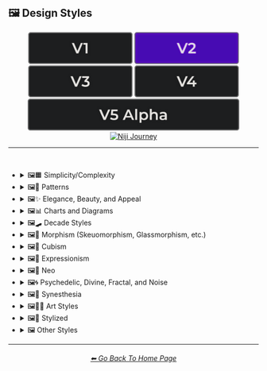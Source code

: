 <h2>🖼 Design Styles</h2>

<div align="center">

[<img src="/Images/Repo_Parts/Buttons/Version_Buttons/button_version_V1_inactive.webp?raw=true" alt="MidJourney V1" height="64" />](/Pages/MJ_V1/Style_Pages/Sphere/Design_Styles.md)
[<img src="/Images/Repo_Parts/Buttons/Version_Buttons/button_version_V2_active.webp?raw=true" alt="MidJourney V2" height="64" />](/Pages/MJ_V2/Style_Pages/Sphere/Design_Styles.md)
[<img src="/Images/Repo_Parts/Buttons/Version_Buttons/button_version_V3_inactive.webp?raw=true" alt="MidJourney V3" height="64" />](/Pages/MJ_V3/Style_Pages/Sphere/Design_Styles.md)
[<img src="/Images/Repo_Parts/Buttons/Version_Buttons/button_version_V4_inactive.webp?raw=true" alt="MidJourney V4" height="64" />](/Pages/MJ_V4/Style_Pages/Just_The_Style/Design_Styles.md)
<br>
[<img src="/Images/Repo_Parts/Buttons/Version_Buttons/button_version_V5_Alpha_inactive_half.webp?raw=true" alt="MidJourney V5" height="64" />](/Pages/MJ_V5/Style_Pages/Just_The_Style/Design_Styles.md)
[<img src="/Images/Repo_Parts/Buttons/Version_Buttons/button_version_niji_inactive_half.webp?raw=true" alt="Niji Journey" height="64" />](/Pages/Niji_Journey/Niji_V4/Style_Pages/Design_Styles.md)

</div>

<hr>
<br>


- <details><summary>🖼🟧 Simplicity/Complexity</summary><p><div align="center">

	| Simple | Simplicity | Basic |
	| :-: | :-: | :-: |
	| <img src="/Images/MJ_V2/MidJourney_Styles_(sphere)/sphere_Simple.webp?raw=true" width="256" /> | <img src="/Images/MJ_V2/MidJourney_Styles_(sphere)/Wave_13/sphere_Simplicity.webp?raw=true" width="256" /> | <img src="/Images/MJ_V2/MidJourney_Styles_(sphere)/sphere_basic.webp?raw=true" width="256" /> |
	
	<br>
	
	| Details | Detailed | Hyperdetailed |
	| :-: | :-: | :-: |
	| <img src="/Images/MJ_V2/MidJourney_Styles_(sphere)/Wave_14/sphere_Details.webp?raw=true" width="256" /> | <img src="/Images/MJ_V2/MidJourney_Styles_(sphere)/sphere_detailed.webp?raw=true" width="256" /> | <img src="/Images/MJ_V2/MidJourney_Styles_(sphere)/sphere_hyperdetailed.webp?raw=true" width="256" /> |

	<br>

	| Ornate |
	| :-: |
	| <img src="/Images/MJ_V2/MidJourney_Styles_(sphere)/sphere_Ornate.webp?raw=true" width="256" /> |
	
	<br>

	| Complex | Complexity | Multiplex |
	| :-: | :-: | :-: |
	| <img src="/Images/MJ_V2/MidJourney_Styles_(sphere)/sphere_Complex.webp?raw=true" width="256" /> | <img src="/Images/MJ_V2/MidJourney_Styles_(sphere)/Wave_13/sphere_Complexity.webp?raw=true" width="256" /> | <img src="/Images/MJ_V2/MidJourney_Styles_(sphere)/sphere_Multiplex.webp?raw=true" width="256" /> |
	
	<br>

	| Kolmogorov Complexity | Cluttered | Greeble |
    | :-: | :-: | :-: |
    | <img src="/Images/MJ_V2/MidJourney_Styles_(sphere)/sphere_Kolmogorov_Complexity.webp?raw=true" width="256" /> | <img src="/Images/MJ_V2/MidJourney_Styles_(sphere)/sphere_Cluttered.webp?raw=true" width="256" /> | <img src="/Images/MJ_V2/MidJourney_Styles_(sphere)/sphere_Greeble.webp?raw=true" width="256" /> |

    <br>

	| Chaotic | Confusing | Incoherent |
	| :-: | :-: | :-: |
	| <img src="/Images/MJ_V2/MidJourney_Styles_(sphere)/sphere_Chaotic.webp?raw=true" width="256" /> | <img src="/Images/MJ_V2/MidJourney_Styles_(sphere)/sphere_Confusing.webp?raw=true" width="256" /> | <img src="/Images/MJ_V2/MidJourney_Styles_(sphere)/sphere_Incoherent.webp?raw=true" width="256" /> |
	
	<br>

	| Intricate | Surface Detail | Intricate Surface Detail |
	| :-: | :-: | :-: |
	| <img src="/Images/MJ_V2/MidJourney_Styles_(sphere)/sphere_Intricate.webp?raw=true" width="256" /> | <img src="/Images/MJ_V2/MidJourney_Styles_(sphere)/sphere_Surface_Detail.webp?raw=true" width="256" /> | <img src="/Images/MJ_V2/MidJourney_Styles_(sphere)/sphere_Intricate_Surface_Detail.webp?raw=true" width="256" /> |
	
	<br>
	
	| Minimalist | Maximalist | Intricate Maximalism |
	| :-: | :-: | :-: |
	| <img src="/Images/MJ_V2/MidJourney_Styles_(sphere)/sphere_minimalist.webp?raw=true" width="256" /> | <img src="/Images/MJ_V2/MidJourney_Styles_(sphere)/sphere_maximalist.webp?raw=true" width="256" /> | <img src="/Images/MJ_V2/MidJourney_Styles_(sphere)/sphere_Intricatemaximalism.webp?raw=true" width="256" /> |

	<br>
	
	| Flat | Flat Design | Ukiyo-e Flat Design |
	| :-: | :-: | :-: |
	| <img src="/Images/MJ_V2/MidJourney_Styles_(sphere)/sphere_flat.webp?raw=true" width="256" /> | <img src="/Images/MJ_V2/MidJourney_Styles_(sphere)/sphere_FlatDesign.webp?raw=true" width="256" /> | <img src="/Images/MJ_V2/MidJourney_Styles_(sphere)/sphere_Ukiyo-eflatdesign.webp?raw=true" width="256" /> |

	<br>
	
	| Isotype |
	| :-: |
	| <img src="/Images/MJ_V2/MidJourney_Styles_(sphere)/sphere_Isotype.webp?raw=true" width="256" /> |

	<br>
	
	| Flat Shading |
	| :-: |
	| <img src="/Images/MJ_V2/MidJourney_Styles_(sphere)/sphere_FlatShading.webp?raw=true" width="256" /> |
	
  </div></p></details>
	
	
	
- <details><summary>🖼🎨 Patterns</summary><p><div align="center">

	| Patterns | Polka Dot | Pinstripe |
	| :-: | :-: | :-: |
	| <img src="/Images/MJ_V2/MidJourney_Styles_(sphere)/sphere_patterns.webp?raw=true" width="256" /> | <img src="/Images/MJ_V2/MidJourney_Styles_(sphere)/sphere_PolkaDot.webp?raw=true" width="256" /> | <img src="/Images/MJ_V2/MidJourney_Styles_(sphere)/sphere_Pinstripe.webp?raw=true" width="256" /> |
	
	<br>
	
	| Grid | Axis Lines | Checkerboard |
	| :-: | :-: | :-: |
	| <img src="/Images/MJ_V2/MidJourney_Styles_(sphere)/sphere_Grid.webp?raw=true" width="256" /> | <img src="/Images/MJ_V2/MidJourney_Styles_(sphere)/Wave_14/sphere_Axis_Lines.webp?raw=true" width="256" /> | <img src="/Images/MJ_V2/MidJourney_Styles_(sphere)/sphere_Checkerboard.webp?raw=true" width="256" /> |

	<br>

	| Halftone |
	| :-: |
	| <img src="/Images/MJ_V2/MidJourney_Styles_(sphere)/sphere_halftone.webp?raw=true" width="256" /> |

	<br>
	
	| Camouflage | Damask Patterns | Memphis Pattern |
	| :-: | :-: | :-: |
	| <img src="/Images/MJ_V2/MidJourney_Styles_(sphere)/sphere_Camouflage.webp?raw=true" width="256" /> | <img src="/Images/MJ_V2/MidJourney_Styles_(sphere)/sphere_DamaskPatterns.webp?raw=true" width="256" /> | <img src="/Images/MJ_V2/MidJourney_Styles_(sphere)/sphere_MemphisPattern.webp?raw=true" width="256" /> |
	
	<br>
	
	| Parametric Patterns | Diffraction Patterns | Voronoi |
	| :-: | :-: | :-: |
	| <img src="/Images/MJ_V2/MidJourney_Styles_(sphere)/sphere_Parametricpatterns.webp?raw=true" width="256" /> | <img src="/Images/MJ_V2/MidJourney_Styles_(sphere)/sphere_DiffractionPatterns.webp?raw=true" width="256" /> | <img src="/Images/MJ_V2/MidJourney_Styles_(sphere)/sphere_Voronoi.webp?raw=true" width="256" /> |
	
	<br>
	
	| Zebra Pattern | Tiger Pattern | Cow Pattern |
	| :-: | :-: | :-: |
	| <img src="/Images/MJ_V2/MidJourney_Styles_(sphere)/sphere_ZebraPattern.webp?raw=true" width="256" /> | <img src="/Images/MJ_V2/MidJourney_Styles_(sphere)/sphere_TigerPattern.webp?raw=true" width="256" /> | <img src="/Images/MJ_V2/MidJourney_Styles_(sphere)/Wave_11/sphere_Cow_Pattern.webp?raw=true" width="256" /> |

	<br>

	| Rorschach |
	| :-: |
	| <img src="/Images/MJ_V2/MidJourney_Styles_(sphere)/sphere_Rorschach.webp?raw=true" width="256" /> |

  </div></p></details>



- <details><summary>🖼✨ Elegance, Beauty, and Appeal</summary><p><div align="center">

	| Elegant | Elegance |
	| :-: | :-: |
	| <img src="/Images/MJ_V2/MidJourney_Styles_(sphere)/sphere_Elegant.webp?raw=true" width="256" /> | <img src="/Images/MJ_V2/MidJourney_Styles_(sphere)/Wave_13/sphere_Elegance.webp?raw=true" width="256" /> |

	<br>

	| Beauty | Beautiful |
	| :-: | :-: |
	| <img src="/Images/MJ_V2/MidJourney_Styles_(sphere)/Wave_13/sphere_Beauty.webp?raw=true" width="256" /> | <img src="/Images/MJ_V2/MidJourney_Styles_(sphere)/sphere_Beautiful.webp?raw=true" width="256" /> |

	<br>

	| Appeal | Appealing | Marvelous |
	| :-: | :-: | :-: |
	| <img src="/Images/MJ_V2/MidJourney_Styles_(sphere)/Wave_13/sphere_Appeal.webp?raw=true" width="256" /> | <img src="/Images/MJ_V2/MidJourney_Styles_(sphere)/sphere_Appealing.webp?raw=true" width="256" /> | <img src="/Images/MJ_V2/MidJourney_Styles_(sphere)/sphere_Marvelous.webp?raw=true" width="256" /> |
	
	<br>

	| Luxury | Luxurious | Luxe |
	| :-: | :-: | :-: |
	| <img src="/Images/MJ_V2/MidJourney_Styles_(sphere)/sphere_Luxury.webp?raw=true" width="256" /> | <img src="/Images/MJ_V2/MidJourney_Styles_(sphere)/Wave_9/sphere_Luxurious.webp?raw=true" width="256" /> | <img src="/Images/MJ_V2/MidJourney_Styles_(sphere)/Wave_9/sphere_Luxe.webp?raw=true" width="256" /> |
	
	<br>
	
	| Low-Quality | Medium-Quality |
	| :-: | :-: |
	| <img src="/Images/MJ_V2/MidJourney_Styles_(sphere)/Wave_10/sphere_Low-Quality.webp?raw=true" width="256" /> | <img src="/Images/MJ_V2/MidJourney_Styles_(sphere)/Wave_10/sphere_Medium-Quality.webp?raw=true" width="256" /> |
	
	<br>
	
	| High-Quality | Ultra-Quality | Ultra Quality |
	| :-: | :-: | :-: |
	| <img src="/Images/MJ_V2/MidJourney_Styles_(sphere)/Wave_10/sphere_High-Quality.webp?raw=true" width="256" /> | <img src="/Images/MJ_V2/MidJourney_Styles_(sphere)/Wave_10/sphere_Ultra-Quality.webp?raw=true" width="256" /> | <img src="/Images/MJ_V2/MidJourney_Styles_(sphere)/Wave_10/sphere_Ultra_Quality.webp?raw=true" width="256" /> |

	<br>

	| Perfection |
	| :-: |
	| <img src="/Images/MJ_V2/MidJourney_Styles_(sphere)/sphere_Perfection.webp?raw=true" width="256" /> |

  </div></p></details>



- <details><summary>🖼📊 Charts and Diagrams</summary><p><div align="center">

	| Chart | Graph | Diagram |
	| :-: | :-: | :-: |
	| <img src="/Images/MJ_V2/MidJourney_Styles_(sphere)/sphere_Chart.webp?raw=true" width="256" /> | <img src="/Images/MJ_V2/MidJourney_Styles_(sphere)/sphere_Graph.webp?raw=true" width="256" /> | <img src="/Images/MJ_V2/MidJourney_Styles_(sphere)/sphere_Diagram.webp?raw=true" width="256" /> |
	
	<br>
	
	| Ideogram | Pictogram | Phase-Space |
	| :-: | :-: | :-: |
	| <img src="/Images/MJ_V2/MidJourney_Styles_(sphere)/sphere_Ideogram.webp?raw=true" width="256" /> | <img src="/Images/MJ_V2/MidJourney_Styles_(sphere)/sphere_Pictogram.webp?raw=true" width="256" /> | <img src="/Images/MJ_V2/MidJourney_Styles_(sphere)/sphere_Phase-Space.webp?raw=true" width="256" /> |
	
	<br>
	
	| Feynman Diagram | Map | Schematic |
	| :-: | :-: | :-: |
	| <img src="/Images/MJ_V2/MidJourney_Styles_(sphere)/sphere_FeynmanDiagram.webp?raw=true" width="256" /> | <img src="/Images/MJ_V2/MidJourney_Styles_(sphere)/sphere_Map.webp?raw=true" width="256" /> | <img src="/Images/MJ_V2/MidJourney_Styles_(sphere)/sphere_Schematic.webp?raw=true" width="256" /> |

  </div></p></details>



- <details><summary>🖼🛹 Decade Styles</summary><p><div align="center">

	| 20s | 20s Pattern | 1920s Decor |
	| :-: | :-: | :-: |
	| <img src="/Images/MJ_V2/MidJourney_Styles_(sphere)/sphere_20s.webp?raw=true" width="256" /> | <img src="/Images/MJ_V2/MidJourney_Styles_(sphere)/sphere_20sPattern.webp?raw=true" width="256" /> | <img src="/Images/MJ_V2/MidJourney_Styles_(sphere)/sphere_1920sDecor.webp?raw=true" width="256" /> |
	
	<br>
	
	| 30s | 30s Pattern | 1930s Decor |
	| :-: | :-: | :-: |
	| <img src="/Images/MJ_V2/MidJourney_Styles_(sphere)/sphere_30s.webp?raw=true" width="256" /> | <img src="/Images/MJ_V2/MidJourney_Styles_(sphere)/sphere_30sPattern.webp?raw=true" width="256" /> | <img src="/Images/MJ_V2/MidJourney_Styles_(sphere)/sphere_1930sDecor.webp?raw=true" width="256" /> |
	
	<br>
	
	| 40s | 40s Pattern | 1940s Decor |
	| :-: | :-: | :-: |
	| <img src="/Images/MJ_V2/MidJourney_Styles_(sphere)/sphere_40s.webp?raw=true" width="256" /> | <img src="/Images/MJ_V2/MidJourney_Styles_(sphere)/sphere_40sPattern.webp?raw=true" width="256" /> | <img src="/Images/MJ_V2/MidJourney_Styles_(sphere)/sphere_1940sDecor.webp?raw=true" width="256" /> |
	
	<br>

	| 50s | 50s Pattern | 1950s Decor |
	| :-: | :-: | :-: |
	| <img src="/Images/MJ_V2/MidJourney_Styles_(sphere)/sphere_50s.webp?raw=true" width="256" /> | <img src="/Images/MJ_V2/MidJourney_Styles_(sphere)/sphere_50sPattern.webp?raw=true" width="256" /> | <img src="/Images/MJ_V2/MidJourney_Styles_(sphere)/sphere_1950sDecor.webp?raw=true" width="256" /> |
	
	<br>
	
	| 60s | 60s Pattern | 1960s Decor |
	| :-: | :-: | :-: |
	| <img src="/Images/MJ_V2/MidJourney_Styles_(sphere)/sphere_60s.webp?raw=true" width="256" /> | <img src="/Images/MJ_V2/MidJourney_Styles_(sphere)/sphere_60sPattern.webp?raw=true" width="256" /> | <img src="/Images/MJ_V2/MidJourney_Styles_(sphere)/sphere_1960sDecor.webp?raw=true" width="256" /> |
	
	<br>
	
	| 70s | 70s Pattern | 1970s Decor |
	| :-: | :-: | :-: |
	| <img src="/Images/MJ_V2/MidJourney_Styles_(sphere)/sphere_70s.webp?raw=true" width="256" /> | <img src="/Images/MJ_V2/MidJourney_Styles_(sphere)/sphere_70sPattern.webp?raw=true" width="256" /> | <img src="/Images/MJ_V2/MidJourney_Styles_(sphere)/sphere_1970sDecor.webp?raw=true" width="256" /> |
	
	<br>

	| 80s | 80s Pattern | 1980s Decor |
	| :-: | :-: | :-: |
	| <img src="/Images/MJ_V2/MidJourney_Styles_(sphere)/sphere_80s.webp?raw=true" width="256" /> | <img src="/Images/MJ_V2/MidJourney_Styles_(sphere)/sphere_80sPattern.webp?raw=true" width="256" /> | <img src="/Images/MJ_V2/MidJourney_Styles_(sphere)/sphere_1980sDecor.webp?raw=true" width="256" /> |
	
	<br>
	
	| 90s | 90s Pattern | 1990s Decor |
	| :-: | :-: | :-: |
	| <img src="/Images/MJ_V2/MidJourney_Styles_(sphere)/sphere_90s.webp?raw=true" width="256" /> | <img src="/Images/MJ_V2/MidJourney_Styles_(sphere)/sphere_90sPattern.webp?raw=true" width="256" /> | <img src="/Images/MJ_V2/MidJourney_Styles_(sphere)/sphere_1990sDecor.webp?raw=true" width="256" /> |
	
	<br>
	
	| Y2K Design | Y2K Pattern |
	| :-: | :-: |
	| <img src="/Images/MJ_V2/MidJourney_Styles_(sphere)/sphere_Y2Kdesign.webp?raw=true" width="256" /> | <img src="/Images/MJ_V2/MidJourney_Styles_(sphere)/sphere_Y2KPattern.webp?raw=true" width="256" /> |
	
	<br>

	| 2000s Pattern | 2000s Decor |
	| :-: | :-: |
	| <img src="/Images/MJ_V2/MidJourney_Styles_(sphere)/sphere_2000sPattern.webp?raw=true" width="256" /> | <img src="/Images/MJ_V2/MidJourney_Styles_(sphere)/sphere_2000sDecor.webp?raw=true" width="256" /> |

	<br>

	| 2010s Decor | 2020s Decor |
	| :-: | :-: |
	| <img src="/Images/MJ_V2/MidJourney_Styles_(sphere)/sphere_2010sDecor.webp?raw=true" width="256" /> | <img src="/Images/MJ_V2/MidJourney_Styles_(sphere)/sphere_2020sDecor.webp?raw=true" width="256" /> |

	<br>

	| 1100s | 1200s | 1300s |
	| :-: | :-: | :-: |
	| <img src="/Images/MJ_V2/MidJourney_Styles_(sphere)/Wave_12/sphere_1100s.webp?raw=true" width="256" /> | <img src="/Images/MJ_V2/MidJourney_Styles_(sphere)/Wave_12/sphere_1200s.webp?raw=true" width="256" /> | <img src="/Images/MJ_V2/MidJourney_Styles_(sphere)/Wave_12/sphere_1300s.webp?raw=true" width="256" /> |
	
	<br>
	
	| 1400s | 1500s | 1600s |
	| :-: | :-: | :-: |
	| <img src="/Images/MJ_V2/MidJourney_Styles_(sphere)/Wave_12/sphere_1400s.webp?raw=true" width="256" /> | <img src="/Images/MJ_V2/MidJourney_Styles_(sphere)/Wave_12/sphere_1500s.webp?raw=true" width="256" /> | <img src="/Images/MJ_V2/MidJourney_Styles_(sphere)/Wave_12/sphere_1600s.webp?raw=true" width="256" /> |
	
	<br>
	
	| 1700s | 1800s | 1900s |
	| :-: | :-: | :-: |
	| <img src="/Images/MJ_V2/MidJourney_Styles_(sphere)/Wave_12/sphere_1700s.webp?raw=true" width="256" /> | <img src="/Images/MJ_V2/MidJourney_Styles_(sphere)/Wave_12/sphere_1800s.webp?raw=true" width="256" /> | <img src="/Images/MJ_V2/MidJourney_Styles_(sphere)/Wave_12/sphere_1900s.webp?raw=true" width="256" /> |
	
	<br>
	
	| 1950s | 1960s | 1970s |
	| :-: | :-: | :-: |
	| <img src="/Images/MJ_V2/MidJourney_Styles_(sphere)/Wave_12/sphere_1950s.webp?raw=true" width="256" /> | <img src="/Images/MJ_V2/MidJourney_Styles_(sphere)/Wave_12/sphere_1960s.webp?raw=true" width="256" /> | <img src="/Images/MJ_V2/MidJourney_Styles_(sphere)/Wave_12/sphere_1970s.webp?raw=true" width="256" /> |
	
	<br>
	
	| 1980s | 1990s | 2000s |
	| :-: | :-: | :-: |
	| <img src="/Images/MJ_V2/MidJourney_Styles_(sphere)/Wave_12/sphere_1980s.webp?raw=true" width="256" /> | <img src="/Images/MJ_V2/MidJourney_Styles_(sphere)/Wave_12/sphere_1990s.webp?raw=true" width="256" /> | <img src="/Images/MJ_V2/MidJourney_Styles_(sphere)/Wave_12/sphere_2000s.webp?raw=true" width="256" /> |
	
	<br>
	
	| 2010s | 2020s | 3000s |
	| :-: | :-: | :-: |
	| <img src="/Images/MJ_V2/MidJourney_Styles_(sphere)/Wave_12/sphere_2010s.webp?raw=true" width="256" /> | <img src="/Images/MJ_V2/MidJourney_Styles_(sphere)/Wave_12/sphere_2020s.webp?raw=true" width="256" /> | <img src="/Images/MJ_V2/MidJourney_Styles_(sphere)/Wave_12/sphere_3000s.webp?raw=true" width="256" /> |
	
	<br>
	
	| 4000s | 5000s |
	| :-: | :-: |
	| <img src="/Images/MJ_V2/MidJourney_Styles_(sphere)/Wave_12/sphere_4000s.webp?raw=true" width="256" /> | <img src="/Images/MJ_V2/MidJourney_Styles_(sphere)/Wave_12/sphere_5000s.webp?raw=true" width="256" /> |

  </div></p></details>



- <details><summary>🖼🎰 Morphism (Skeuomorphism, Glassmorphism, etc.)</summary><p><div align="center">

	| Morphism |
	| :-: |
	| <img src="/Images/MJ_V2/MidJourney_Styles_(sphere)/Wave_13/sphere_Morphism.webp?raw=true" width="256" /> |
	
	<br>

	| Skeuomorphism | Neumorphism |
	| :-: | :-: |
	| <img src="/Images/MJ_V2/MidJourney_Styles_(sphere)/sphere_skeuomorphism.webp?raw=true" width="256" /> | <img src="/Images/MJ_V2/MidJourney_Styles_(sphere)/sphere_neumorphism.webp?raw=true" width="256" /> |
	
	<br>

	| Neomorphism |
	| :-: |
	| <img src="/Images/MJ_V2/MidJourney_Styles_(sphere)/Wave_11/sphere_Neomorphism.webp?raw=true" width="256" /> |

	<br>
	
	| Glassmorphism | Claymorphism |
	| :-: | :-: |
	| <img src="/Images/MJ_V2/MidJourney_Styles_(sphere)/sphere_glassmorphism.webp?raw=true" width="256" /> | <img src="/Images/MJ_V2/MidJourney_Styles_(sphere)/sphere_claymorphism.webp?raw=true" width="256" /> |

  </div></p></details>



- <details><summary>🖼🧊 Cubism</summary><p><div align="center">

	| Cubism | Synthetic Cubism | Mechanistic Cubism |
	| :-: | :-: | :-: |
	| <img src="/Images/MJ_V2/MidJourney_Styles_(sphere)/sphere_cubism.webp?raw=true" width="256" /> | <img src="/Images/MJ_V2/MidJourney_Styles_(sphere)/sphere_syntheticcubism.webp?raw=true" width="256" /> | <img src="/Images/MJ_V2/MidJourney_Styles_(sphere)/sphere_mechanisticcubism.webp?raw=true" width="256" /> |
	
	<br>
	
	| Proto-Cubism | Cubo-Futurism |
	| :-: | :-: |
	| <img src="/Images/MJ_V2/MidJourney_Styles_(sphere)/sphere_Proto-Cubism.webp?raw=true" width="256" /> | <img src="/Images/MJ_V2/MidJourney_Styles_(sphere)/sphere_Cubo-Futurism.webp?raw=true" width="256" /> |

  </div></p></details>



- <details><summary>🖼🦋 Expressionism</summary><p><div align="center">

	| Expressionism | Cubo-Expressionism |
	| :-: | :-: |
	| <img src="/Images/MJ_V2/MidJourney_Styles_(sphere)/sphere_expressionism.webp?raw=true" width="256" /> | <img src="/Images/MJ_V2/MidJourney_Styles_(sphere)/sphere_cubo-expressionism.webp?raw=true" width="256" /> |
	
	<br>
	
	| Figurative Expressionism | Abstract Expressionism |
	| :-: | :-: |
	| <img src="/Images/MJ_V2/MidJourney_Styles_(sphere)/sphere_figurativeexpressionism.webp?raw=true" width="256" /> | <img src="/Images/MJ_V2/MidJourney_Styles_(sphere)/sphere_abstractexpressionism.webp?raw=true" width="256" /> |

  </div></p></details>



- <details><summary>🖼🔮 Neo</summary><p><div align="center">

	| Neo |
	| :-: |
	| <img src="/Images/MJ_V2/MidJourney_Styles_(sphere)/Wave_13/sphere_Neo.webp?raw=true" width="256" /> |
	
	<br>

	| Neo-Baroque | Neo-Byzantine | Neo-Rococo |
	| :-: | :-: | :-: |
	| <img src="/Images/MJ_V2/MidJourney_Styles_(sphere)/sphere_neo-baroque.webp?raw=true" width="256" /> | <img src="/Images/MJ_V2/MidJourney_Styles_(sphere)/sphere_neo-byzantine.webp?raw=true" width="256" /> | <img src="/Images/MJ_V2/MidJourney_Styles_(sphere)/sphere_neo-rococo.webp?raw=true" width="256" /> |

	<br>

	| Neoclassicism | Neoplasticism |
	| :-: | :-: |
	| <img src="/Images/MJ_V2/MidJourney_Styles_(sphere)/sphere_neoclassicism.webp?raw=true" width="256" /> | <img src="/Images/MJ_V2/MidJourney_Styles_(sphere)/sphere_neoplasticism.webp?raw=true" width="256" /> |

	<br>
	
	| Neo-Dada | Neo-Futurism | NeoSon |
	| :-: | :-: | :-: |
	| <img src="/Images/MJ_V2/MidJourney_Styles_(sphere)/sphere_Neo-Dada.webp?raw=true" width="256" /> | <img src="/Images/MJ_V2/MidJourney_Styles_(sphere)/sphere_Neo-Futurism.webp?raw=true" width="256" /> | <img src="/Images/MJ_V2/MidJourney_Styles_(sphere)/sphere_NeoSon.webp?raw=true" width="256" /> |
	
	<br>
	
	| Neo-Tokyo | Neo-Concretism | Neo-Impressionism |
	| :-: | :-: | :-: |
	| <img src="/Images/MJ_V2/MidJourney_Styles_(sphere)/sphere_Neo-Tokyo.webp?raw=true" width="256" /> | <img src="/Images/MJ_V2/MidJourney_Styles_(sphere)/sphere_neo-concretism.webp?raw=true" width="256" /> | <img src="/Images/MJ_V2/MidJourney_Styles_(sphere)/sphere_Neo-Impressionism.webp?raw=true" width="256" /> |

  </div></p></details>



- <details><summary>🖼🌀 Psychedelic, Divine, Fractal, and Noise</summary><p><div align="center">

	| Psychedelic | Psychedelia | Psychedelica |
	| :-: | :-: | :-: |
	| <img src="/Images/MJ_V2/MidJourney_Styles_(sphere)/Wave_13/sphere_Psychedelic.webp?raw=true" width="256" /> | <img src="/Images/MJ_V2/MidJourney_Styles_(sphere)/Wave_10/sphere_Psychedelia.webp?raw=true" width="256" /> | <img src="/Images/MJ_V2/MidJourney_Styles_(sphere)/sphere_Psychedelica.webp?raw=true" width="256" /> |

	<br>

	| Psychedelic Design | Trippy | Hallucination |
	| :-: | :-: | :-: |
	| <img src="/Images/MJ_V2/MidJourney_Styles_(sphere)/sphere_PsychedelicDesign.webp?raw=true" width="256" /> | <img src="/Images/MJ_V2/MidJourney_Styles_(sphere)/Wave_10/sphere_Trippy.webp?raw=true" width="256" /> | <img src="/Images/MJ_V2/MidJourney_Styles_(sphere)/sphere_Hallucination.webp?raw=true" width="256" /> |

	<br>

	| Acidwave |
	| :-: |
	| <img src="/Images/MJ_V2/MidJourney_Styles_(sphere)/sphere_Acidwave.webp?raw=true" width="256" /> |

	<br>

	| LSD | DMT |
	| :-: | :-: |
	| <img src="/Images/MJ_V2/MidJourney_Styles_(sphere)/Wave_10/sphere_LSD.webp?raw=true" width="256" /> | <img src="/Images/MJ_V2/MidJourney_Styles_(sphere)/Wave_10/sphere_DMT.webp?raw=true" width="256" /> |

	<br>
	
	| Lysergic | Tryptamine | Mescaline |
	| :-: | :-: | :-: |
	| <img src="/Images/MJ_V2/MidJourney_Styles_(sphere)/sphere_Lysergic.webp?raw=true" width="256" /> | <img src="/Images/MJ_V2/MidJourney_Styles_(sphere)/sphere_Tryptamine.webp?raw=true" width="256" /> | <img src="/Images/MJ_V2/MidJourney_Styles_(sphere)/sphere_Mescaline.webp?raw=true" width="256" /> |

	<br>
	
	| Kaleidoscope | Teleidoscope |
	| :-: | :-: |
	| <img src="/Images/MJ_V2/MidJourney_Styles_(sphere)/sphere_Kaleidoscope.webp?raw=true" width="256" /> | <img src="/Images/MJ_V2/MidJourney_Styles_(sphere)/Wave_11/sphere_Teleidoscope.webp?raw=true" width="256" /> |
	
	<br>

	| Spirograph | Mandala |
	| :-: | :-: |
	| <img src="/Images/MJ_V2/MidJourney_Styles_(sphere)/sphere_Spirograph.webp?raw=true" width="256" /> | <img src="/Images/MJ_V2/MidJourney_Styles_(sphere)/sphere_mandala.webp?raw=true" width="256" /> |

	<br>
	
	| Hippie | Hyperbolic |
	| :-: | :-: |
	| <img src="/Images/MJ_V2/MidJourney_Styles_(sphere)/sphere_Hippie.webp?raw=true" width="256" /> | <img src="/Images/MJ_V2/MidJourney_Styles_(sphere)/sphere_hyperbolic.webp?raw=true" width="256" /> |

	<br>

	| Flower of Life | Sacred Geometry |
	| :-: | :-: |
	| <img src="/Images/MJ_V2/MidJourney_Styles_(sphere)/Wave_11/sphere_Flower_of_Life.webp?raw=true" width="256" /> | <img src="/Images/MJ_V2/MidJourney_Styles_(sphere)/Wave_9/sphere_Sacred_Geometry.webp?raw=true" width="256" /> |

	<br>

	| Chakra | Aura | Quantum |
	| :-: | :-: | :-: |
	| <img src="/Images/MJ_V2/MidJourney_Styles_(sphere)/sphere_Chakra.webp?raw=true" width="256" /> | <img src="/Images/MJ_V2/MidJourney_Styles_(sphere)/sphere_Aura.webp?raw=true" width="256" /> | <img src="/Images/MJ_V2/MidJourney_Styles_(sphere)/sphere_Quantum.webp?raw=true" width="256" /> |
	
	<br>

	| Divine | Ineffable | Sacred |
	| :-: | :-: | :-: |
	| <img src="/Images/MJ_V2/MidJourney_Styles_(sphere)/sphere_Divine.webp?raw=true" width="256" /> | <img src="/Images/MJ_V2/MidJourney_Styles_(sphere)/sphere_Ineffable.webp?raw=true" width="256" /> | <img src="/Images/MJ_V2/MidJourney_Styles_(sphere)/Wave_9/sphere_Sacred.webp?raw=true" width="256" /> |
	
	<br>

	| Transcendent | Transcendental | Astral |
	| :-: | :-: | :-: |
	| <img src="/Images/MJ_V2/MidJourney_Styles_(sphere)/Wave_9/sphere_Transcendent.webp?raw=true" width="256" /> | <img src="/Images/MJ_V2/MidJourney_Styles_(sphere)/Wave_10/sphere_Transcendental.webp?raw=true" width="256" /> | <img src="/Images/MJ_V2/MidJourney_Styles_(sphere)/Wave_13/sphere_Astral.webp?raw=true" width="256" /> |

	<br>

	| Soul | Karma |
	| :-: | :-: |
	| <img src="/Images/MJ_V2/MidJourney_Styles_(sphere)/sphere_Soul.webp?raw=true" width="256" /> | <img src="/Images/MJ_V2/MidJourney_Styles_(sphere)/sphere_Karma.webp?raw=true" width="256" /> |

	<br>
	
	| Fractal | Fractal Art | Fractal Environment |
	| :-: | :-: | :-: |
	| <img src="/Images/MJ_V2/MidJourney_Styles_(sphere)/sphere_fractal.webp?raw=true" width="256" /> | <img src="/Images/MJ_V2/MidJourney_Styles_(sphere)/sphere_Fractal_Art.webp?raw=true" width="256" /> | <img src="/Images/MJ_V2/MidJourney_Styles_(sphere)/Wave_11/sphere_Fractal_Environment.webp?raw=true" width="256" /> |
	
	<br>

	| Mandelbrot | Multibrot |
	| :-: | :-: |
	| <img src="/Images/MJ_V2/MidJourney_Styles_(sphere)/sphere_Mandelbrot.webp?raw=true" width="256" /> | <img src="/Images/MJ_V2/MidJourney_Styles_(sphere)/sphere_Multibrot.webp?raw=true" width="256" /> |

	<br>
	
	| Mandelbox | Mandelbulb |
	| :-: | :-: |
	| <img src="/Images/MJ_V2/MidJourney_Styles_(sphere)/sphere_Mandelbox.webp?raw=true" width="256" /> | <img src="/Images/MJ_V2/MidJourney_Styles_(sphere)/sphere_Mandelbulb.webp?raw=true" width="256" /> |
	
	<br>
	
	| Julia-Set | Lyapunov-Fractal | Burning-Ship-Fractal |
	| :-: | :-: | :-: |
	| <img src="/Images/MJ_V2/MidJourney_Styles_(sphere)/sphere_Julia-Set.webp?raw=true" width="256" /> | <img src="/Images/MJ_V2/MidJourney_Styles_(sphere)/sphere_Lyapunov-Fractal.webp?raw=true" width="256" /> | <img src="/Images/MJ_V2/MidJourney_Styles_(sphere)/sphere_Burning-Ship-Fractal.webp?raw=true" width="256" /> |

	<br>
	
	| Newton Fractal | Newton-Fractal |
	| :-: | :-: |
	| <img src="/Images/MJ_V2/MidJourney_Styles_(sphere)/sphere_NewtonFractal.webp?raw=true" width="256" /> | <img src="/Images/MJ_V2/MidJourney_Styles_(sphere)/sphere_Newton-Fractal.webp?raw=true" width="256" /> |
	
	<br>
	
	| Noisy | Noise | White Noise |
	| :-: | :-: | :-: |
	| <img src="/Images/MJ_V2/MidJourney_Styles_(sphere)/sphere_Noisy.webp?raw=true" width="256" /> | <img src="/Images/MJ_V2/MidJourney_Styles_(sphere)/sphere_Noise.webp?raw=true" width="256" /> | <img src="/Images/MJ_V2/MidJourney_Styles_(sphere)/sphere_White_Noise.webp?raw=true" width="256" /> |
	
	<br>
	
	| Cell Noise | Perlin Noise | Simplex Noise |
	| :-: | :-: | :-: |
	| <img src="/Images/MJ_V2/MidJourney_Styles_(sphere)/sphere_CellNoise.webp?raw=true" width="256" /> | <img src="/Images/MJ_V2/MidJourney_Styles_(sphere)/sphere_PerlinNoise.webp?raw=true" width="256" /> | <img src="/Images/MJ_V2/MidJourney_Styles_(sphere)/sphere_SimplexNoise.webp?raw=true" width="256" /> |

  </div></p></details>


- <details><summary>🖼🌈 Synesthesia</summary><p><div align="center">

	| Synesthesia | Synesthetic |
	| :-: | :-: |
	| <img src="/Images/MJ_V2/MidJourney_Styles_(sphere)/sphere_Synesthesia.webp?raw=true" width="256" /> | <img src="/Images/MJ_V2/MidJourney_Styles_(sphere)/Wave_13/sphere_Synesthetic.webp?raw=true" width="256" /> |
	
	<br>
	
	| Chromesthesia | Music-Color Synesthesia | Musical-Color Synesthesia |
	| :-: | :-: | :-: |
	| <img src="/Images/MJ_V2/MidJourney_Styles_(sphere)/Wave_13/sphere_Chromesthesia.webp?raw=true" width="256" /> | <img src="/Images/MJ_V2/MidJourney_Styles_(sphere)/Wave_13/sphere_Music-Color_Synesthesia.webp?raw=true" width="256" /> | <img src="/Images/MJ_V2/MidJourney_Styles_(sphere)/Wave_13/sphere_Musical-Color_Synesthesia.webp?raw=true" width="256" /> |
	
	<br>
	
	| Music-Vision Synesthesia | Musical-Texture Synesthesia | Chords-Color Synesthesia |
	| :-: | :-: | :-: |
	| <img src="/Images/MJ_V2/MidJourney_Styles_(sphere)/Wave_13/sphere_Music-Vision_Synesthesia.webp?raw=true" width="256" /> | <img src="/Images/MJ_V2/MidJourney_Styles_(sphere)/Wave_13/sphere_Musical-Texture_Synesthesia.webp?raw=true" width="256" /> | <img src="/Images/MJ_V2/MidJourney_Styles_(sphere)/Wave_13/sphere_Chords-Color_Synesthesia.webp?raw=true" width="256" /> |
	
	<br>
	
	| Musical-Spatial Synesthesia | Music-Number Synesthesia | Music-Temperature Synesthesia |
	| :-: | :-: | :-: |
	| <img src="/Images/MJ_V2/MidJourney_Styles_(sphere)/Wave_13/sphere_Musical-Spatial_Synesthesia.webp?raw=true" width="256" /> | <img src="/Images/MJ_V2/MidJourney_Styles_(sphere)/Wave_13/sphere_Music-Number_Synesthesia.webp?raw=true" width="256" /> | <img src="/Images/MJ_V2/MidJourney_Styles_(sphere)/Wave_13/sphere_Music-Temperature_Synesthesia.webp?raw=true" width="256" /> |
	
	<br>
	
	| Music-Smell Synesthesia | Music-Taste Synesthesia |
	| :-: | :-: |
	| <img src="/Images/MJ_V2/MidJourney_Styles_(sphere)/Wave_13/sphere_Music-Smell_Synesthesia.webp?raw=true" width="256" /> | <img src="/Images/MJ_V2/MidJourney_Styles_(sphere)/Wave_13/sphere_Music-Taste_Synesthesia.webp?raw=true" width="256" /> |
	
	<br>
	
	| Auditory-Visual Synesthesia | Auditory-Tactile Synesthesia | Auditory-Gustatory Synesthesia |
	| :-: | :-: | :-: |
	| <img src="/Images/MJ_V2/MidJourney_Styles_(sphere)/Wave_13/sphere_Auditory-Visual_Synesthesia.webp?raw=true" width="256" /> | <img src="/Images/MJ_V2/MidJourney_Styles_(sphere)/Wave_13/sphere_Auditory-Tactile_Synesthesia.webp?raw=true" width="256" /> | <img src="/Images/MJ_V2/MidJourney_Styles_(sphere)/Wave_13/sphere_Auditory-Gustatory_Synesthesia.webp?raw=true" width="256" /> |
	
	<br>
	
	| Sound-Texture Synesthesia | Sound-Tactile Synesthesia | Sound-Touch Synesthesia |
	| :-: | :-: | :-: |
	| <img src="/Images/MJ_V2/MidJourney_Styles_(sphere)/Wave_13/sphere_Sound-Texture_Synesthesia.webp?raw=true" width="256" /> | <img src="/Images/MJ_V2/MidJourney_Styles_(sphere)/Wave_13/sphere_Sound-Tactile_Synesthesia.webp?raw=true" width="256" /> | <img src="/Images/MJ_V2/MidJourney_Styles_(sphere)/Wave_13/sphere_Sound-Touch_Synesthesia.webp?raw=true" width="256" /> |
	
	<br>
	
	| Sound-Shape Synesthesia | Sound-Number Synesthesia |
	| :-: | :-: |
	| <img src="/Images/MJ_V2/MidJourney_Styles_(sphere)/Wave_13/sphere_Sound-Shape_Synesthesia.webp?raw=true" width="256" /> | <img src="/Images/MJ_V2/MidJourney_Styles_(sphere)/Wave_13/sphere_Sound-Number_Synesthesia.webp?raw=true" width="256" /> |
	
	<br>
	
	| Sound-Kinetics Synesthesia | Sound-Temperature Synesthesia |
	| :-: | :-: |
	| <img src="/Images/MJ_V2/MidJourney_Styles_(sphere)/Wave_13/sphere_Sound-Kinetics_Synesthesia.webp?raw=true" width="256" /> | <img src="/Images/MJ_V2/MidJourney_Styles_(sphere)/Wave_13/sphere_Sound-Temperature_Synesthesia.webp?raw=true" width="256" /> |
	
	<br>
	
	| Sound-Smell Synesthesia | Sound-Taste Synesthesia |
	| :-: | :-: |
	| <img src="/Images/MJ_V2/MidJourney_Styles_(sphere)/Wave_13/sphere_Sound-Smell_Synesthesia.webp?raw=true" width="256" /> | <img src="/Images/MJ_V2/MidJourney_Styles_(sphere)/Wave_13/sphere_Sound-Taste_Synesthesia.webp?raw=true" width="256" /> |
	
	<br>
	
	| Aura Synesthesia | Personality-Color Synesthesia | Emotion-Color Synesthesia |
	| :-: | :-: | :-: |
	| <img src="/Images/MJ_V2/MidJourney_Styles_(sphere)/Wave_13/sphere_Aura_Synesthesia.webp?raw=true" width="256" /> | <img src="/Images/MJ_V2/MidJourney_Styles_(sphere)/Wave_13/sphere_Personality-Color_Synesthesia.webp?raw=true" width="256" /> | <img src="/Images/MJ_V2/MidJourney_Styles_(sphere)/Wave_13/sphere_Emotion-Color_Synesthesia.webp?raw=true" width="256" /> |
	
	<br>
	
	| Concepts-Color Synesthesia | Concepts-Shape Synesthesia |
	| :-: | :-: |
	| <img src="/Images/MJ_V2/MidJourney_Styles_(sphere)/Wave_13/sphere_Concepts-Color_Synesthesia.webp?raw=true" width="256" /> | <img src="/Images/MJ_V2/MidJourney_Styles_(sphere)/Wave_13/sphere_Concepts-Shape_Synesthesia.webp?raw=true" width="256" /> |
	
	<br>
	
	| Concept-Sound Synesthesia | Concept-Smell Synesthesia |
	| :-: | :-: |
	| <img src="/Images/MJ_V2/MidJourney_Styles_(sphere)/Wave_13/sphere_Concept-Sound_Synesthesia.webp?raw=true" width="256" /> | <img src="/Images/MJ_V2/MidJourney_Styles_(sphere)/Wave_13/sphere_Concept-Smell_Synesthesia.webp?raw=true" width="256" /> |
	
	<br>
	
	| Mathematical Concepts-Visual Synesthesia | Spatial-Sequence Synesthesia | Number-Form Synesthesia |
	| :-: | :-: | :-: |
	| <img src="/Images/MJ_V2/MidJourney_Styles_(sphere)/Wave_13/sphere_Mathematical_Concepts-Visual_Synesthesia.webp?raw=true" width="256" /> | <img src="/Images/MJ_V2/MidJourney_Styles_(sphere)/Wave_13/sphere_Spatial-Sequence_Synesthesia.webp?raw=true" width="256" /> | <img src="/Images/MJ_V2/MidJourney_Styles_(sphere)/Wave_13/sphere_Number-Form_Synesthesia.webp?raw=true" width="256" /> |
	
	<br>
	
	| Gustatory-Visual Synesthesia | Gustatory-Auditory Synesthesia | Gustatory-Tactile Synesthesia |
	| :-: | :-: | :-: |
	| <img src="/Images/MJ_V2/MidJourney_Styles_(sphere)/Wave_13/sphere_Gustatory-Visual_Synesthesia.webp?raw=true" width="256" /> | <img src="/Images/MJ_V2/MidJourney_Styles_(sphere)/Wave_13/sphere_Gustatory-Auditory_Synesthesia.webp?raw=true" width="256" /> | <img src="/Images/MJ_V2/MidJourney_Styles_(sphere)/Wave_13/sphere_Gustatory-Tactile_Synesthesia.webp?raw=true" width="256" /> |
	
	<br>
	
	| Olfactory-Visual Synesthesia | Kinetics-Color Synesthesia |
	| :-: | :-: |
	| <img src="/Images/MJ_V2/MidJourney_Styles_(sphere)/Wave_13/sphere_Olfactory-Visual_Synesthesia.webp?raw=true" width="256" /> | <img src="/Images/MJ_V2/MidJourney_Styles_(sphere)/Wave_13/sphere_Kinetics-Color_Synesthesia.webp?raw=true" width="256" /> |
	
	<br>
	
	| Grapheme-Shape Synesthesia | Grapheme-Texture Synesthesia | Grapheme-Image Synesthesia |
	| :-: | :-: | :-: |
	| <img src="/Images/MJ_V2/MidJourney_Styles_(sphere)/Wave_13/sphere_Grapheme-Shape_Synesthesia.webp?raw=true" width="256" /> | <img src="/Images/MJ_V2/MidJourney_Styles_(sphere)/Wave_13/sphere_Grapheme-Texture_Synesthesia.webp?raw=true" width="256" /> | <img src="/Images/MJ_V2/MidJourney_Styles_(sphere)/Wave_13/sphere_Grapheme-Image_Synesthesia.webp?raw=true" width="256" /> |
	
	<br>
	
	| Grapheme-Color Synesthesia | Grapheme-Sound Synesthesia | Grapheme-Temperature Synesthesia |
	| :-: | :-: | :-: |
	| <img src="/Images/MJ_V2/MidJourney_Styles_(sphere)/Wave_13/sphere_Grapheme-Color_Synesthesia.webp?raw=true" width="256" /> | <img src="/Images/MJ_V2/MidJourney_Styles_(sphere)/Wave_13/sphere_Grapheme-Sound_Synesthesia.webp?raw=true" width="256" /> | <img src="/Images/MJ_V2/MidJourney_Styles_(sphere)/Wave_13/sphere_Grapheme-Temperature_Synesthesia.webp?raw=true" width="256" /> |
	
	<br>
	
	| Grapheme-Smell Synesthesia | Grapheme-Taste Synesthesia |
	| :-: | :-: |
	| <img src="/Images/MJ_V2/MidJourney_Styles_(sphere)/Wave_13/sphere_Grapheme-Smell_Synesthesia.webp?raw=true" width="256" /> | <img src="/Images/MJ_V2/MidJourney_Styles_(sphere)/Wave_13/sphere_Grapheme-Taste_Synesthesia.webp?raw=true" width="256" /> |
	
	<br>
	
	| Lexeme-Olfactory Synesthesia | Lexeme-Taste Synesthesia | Lexical-Gustatory Synesthesia |
	| :-: | :-: | :-: |
	| <img src="/Images/MJ_V2/MidJourney_Styles_(sphere)/Wave_13/sphere_Lexeme-Olfactory_Synesthesia.webp?raw=true" width="256" /> | <img src="/Images/MJ_V2/MidJourney_Styles_(sphere)/Wave_13/sphere_Lexeme-Taste_Synesthesia.webp?raw=true" width="256" /> | <img src="/Images/MJ_V2/MidJourney_Styles_(sphere)/Wave_13/sphere_Lexical-Gustatory_Synesthesia.webp?raw=true" width="256" /> |
	
	<br>
	
	| Lexeme-Motor Synesthesia |
	| :-: |
	| <img src="/Images/MJ_V2/MidJourney_Styles_(sphere)/Wave_13/sphere_Lexeme-Motor_Synesthesia.webp?raw=true" width="256" /> |
	
	<br>
	
	| Lexeme-Color Synesthesia | Morpheme-Color Synesthesia | Words-Color Synesthesia |
	| :-: | :-: | :-: |
	| <img src="/Images/MJ_V2/MidJourney_Styles_(sphere)/Wave_13/sphere_Lexeme-Color_Synesthesia.webp?raw=true" width="256" /> | <img src="/Images/MJ_V2/MidJourney_Styles_(sphere)/Wave_13/sphere_Morpheme-Color_Synesthesia.webp?raw=true" width="256" /> | <img src="/Images/MJ_V2/MidJourney_Styles_(sphere)/Wave_13/sphere_Words-Color_Synesthesia.webp?raw=true" width="256" /> |
	
	<br>
	
	| Letter-Color Synesthesia | Letter-Shape Synesthesia |
	| :-: | :-: |
	| <img src="/Images/MJ_V2/MidJourney_Styles_(sphere)/Wave_13/sphere_Letter-Color_Synesthesia.webp?raw=true" width="256" /> | <img src="/Images/MJ_V2/MidJourney_Styles_(sphere)/Wave_13/sphere_Letter-Shape_Synesthesia.webp?raw=true" width="256" /> |
	
	<br>
	
	| Letter-Texture Synesthesia | Letter-Image Synesthesia | Letter-Personality Synesthesia |
	| :-: | :-: | :-: |
	| <img src="/Images/MJ_V2/MidJourney_Styles_(sphere)/Wave_13/sphere_Letter-Texture_Synesthesia.webp?raw=true" width="256" /> | <img src="/Images/MJ_V2/MidJourney_Styles_(sphere)/Wave_13/sphere_Letter-Image_Synesthesia.webp?raw=true" width="256" /> | <img src="/Images/MJ_V2/MidJourney_Styles_(sphere)/Wave_13/sphere_Letter-Personality_Synesthesia.webp?raw=true" width="256" /> |
	
	<br>
	
	| Letter-Smell Synesthesia | Letter-Taste Synesthesia |
	| :-: | :-: |
	| <img src="/Images/MJ_V2/MidJourney_Styles_(sphere)/Wave_13/sphere_Letter-Smell_Synesthesia.webp?raw=true" width="256" /> | <img src="/Images/MJ_V2/MidJourney_Styles_(sphere)/Wave_13/sphere_Letter-Taste_Synesthesia.webp?raw=true" width="256" /> |
	
	<br>
	
	| Letter-Sound Synesthesia | Letter-Spatial Location Synesthesia | Letter-Temperature Synesthesia |
	| :-: | :-: | :-: |
	| <img src="/Images/MJ_V2/MidJourney_Styles_(sphere)/Wave_13/sphere_Letter-Sound_Synesthesia.webp?raw=true" width="256" /> | <img src="/Images/MJ_V2/MidJourney_Styles_(sphere)/Wave_13/sphere_Letter-Spatial_Location_Synesthesia.webp?raw=true" width="256" /> | <img src="/Images/MJ_V2/MidJourney_Styles_(sphere)/Wave_13/sphere_Letter-Temperature_Synesthesia.webp?raw=true" width="256" /> |

  </div></p></details>


- <details><summary>🖼👩‍🎨 Art Styles</summary><p><div align="center">

	| Pop-Art | Warhol | Fauvism |
	| :-: | :-: | :-: |
	| <img src="/Images/MJ_V2/MidJourney_Styles_(sphere)/sphere_Pop-art.webp?raw=true" width="256" /> | <img src="/Images/MJ_V2/MidJourney_Styles_(sphere)/sphere_Warhol.webp?raw=true" width="256" /> | <img src="/Images/MJ_V2/MidJourney_Styles_(sphere)/sphere_fauvism.webp?raw=true" width="256" /> |

	<br>

	| Lo-fi | Hi-fi | High Fidelity |
	| :-: | :-: | :-: |
	| <img src="/Images/MJ_V2/MidJourney_Styles_(sphere)/sphere_lo-fi.webp?raw=true" width="256" /> | <img src="/Images/MJ_V2/MidJourney_Styles_(sphere)/sphere_hi-fi.webp?raw=true" width="256" /> | <img src="/Images/MJ_V2/MidJourney_Styles_(sphere)/sphere_High_Fidelity.webp?raw=true" width="256" /> |

	<br>
	
	| Biomorphic | Ornamental |
	| :-: | :-: |
	| <img src="/Images/MJ_V2/MidJourney_Styles_(sphere)/Wave_14/sphere_Biomorphic.webp?raw=true" width="256" /> | <img src="/Images/MJ_V2/MidJourney_Styles_(sphere)/Wave_14/sphere_Ornamental.webp?raw=true" width="256" /> |
	
	<br>

	| Bauhaus Style | Modernism | Composition |
	| :-: | :-: | :-: |
	| <img src="/Images/MJ_V2/MidJourney_Styles_(sphere)/sphere_Bauhausstyle.webp?raw=true" width="256" /> | <img src="/Images/MJ_V2/MidJourney_Styles_(sphere)/Wave_13/sphere_Modernism.webp?raw=true" width="256" /> | <img src="/Images/MJ_V2/MidJourney_Styles_(sphere)/Wave_14/sphere_Composition.webp?raw=true" width="256" /> |
	
	<br>

	| Transautomatism | Cloisonnism | Orphism |
	| :-: | :-: | :-: |
	| <img src="/Images/MJ_V2/MidJourney_Styles_(sphere)/sphere_transautomatism.webp?raw=true" width="256" /> | <img src="/Images/MJ_V2/MidJourney_Styles_(sphere)/sphere_cloisonnism.webp?raw=true" width="256" /> | <img src="/Images/MJ_V2/MidJourney_Styles_(sphere)/sphere_orphism.webp?raw=true" width="256" /> |
	
	<br>

	| Suprematism | Vorticism |
	| :-: | :-: |
	| <img src="/Images/MJ_V2/MidJourney_Styles_(sphere)/Wave_10/sphere_Suprematism.webp?raw=true" width="256" /> | <img src="/Images/MJ_V2/MidJourney_Styles_(sphere)/Wave_10/sphere_Vorticism.webp?raw=true" width="256" /> |

	<br>

	| Eccentrism | Ambiguous Art |
	| :-: | :-: |
	| <img src="/Images/MJ_V2/MidJourney_Styles_(sphere)/Wave_10/sphere_Eccentrism.webp?raw=true" width="256" /> | <img src="/Images/MJ_V2/MidJourney_Styles_(sphere)/sphere_Ambiguous_Art.webp?raw=true" width="256" /> |
	
	<br>
	
	| Rayonism | Spectralism | Luminism |
	| :-: | :-: | :-: |
	| <img src="/Images/MJ_V2/MidJourney_Styles_(sphere)/sphere_rayonism.webp?raw=true" width="256" /> | <img src="/Images/MJ_V2/MidJourney_Styles_(sphere)/sphere_spectralism.webp?raw=true" width="256" /> | <img src="/Images/MJ_V2/MidJourney_Styles_(sphere)/Wave_13/sphere_Luminism.webp?raw=true" width="256" /> |
	
	<br>

	| Muralism | Spatialism | Diptych |
	| :-: | :-: | :-: |
	| <img src="/Images/MJ_V2/MidJourney_Styles_(sphere)/sphere_muralism.webp?raw=true" width="256" /> | <img src="/Images/MJ_V2/MidJourney_Styles_(sphere)/sphere_spatialism.webp?raw=true" width="256" /> | <img src="/Images/MJ_V2/MidJourney_Styles_(sphere)/Wave_14/sphere_Diptych.webp?raw=true" width="256" /> |

	<br>

	| Precisionism | Regionalism |
	| :-: | :-: |
	| <img src="/Images/MJ_V2/MidJourney_Styles_(sphere)/sphere_precisionism.webp?raw=true" width="256" /> | <img src="/Images/MJ_V2/MidJourney_Styles_(sphere)/sphere_regionalism.webp?raw=true" width="256" /> |

	<br>
	
	| Classical | Classicism | Academicism |
	| :-: | :-: | :-: |
	| <img src="/Images/MJ_V2/MidJourney_Styles_(sphere)/Wave_11/sphere_Classical.webp?raw=true" width="256" /> | <img src="/Images/MJ_V2/MidJourney_Styles_(sphere)/sphere_classicism.webp?raw=true" width="256" /> | <img src="/Images/MJ_V2/MidJourney_Styles_(sphere)/sphere_academicism.webp?raw=true" width="256" /> |
	
	<br>

	| Miserablism | Synchronism | Romanticism |
	| :-: | :-: | :-: |
	| <img src="/Images/MJ_V2/MidJourney_Styles_(sphere)/sphere_miserablism.webp?raw=true" width="256" /> | <img src="/Images/MJ_V2/MidJourney_Styles_(sphere)/sphere_synchronism.webp?raw=true" width="256" /> | <img src="/Images/MJ_V2/MidJourney_Styles_(sphere)/sphere_romanticism.webp?raw=true" width="256" /> |
	
	<br>
	
	| Constructivist | Constructivism |
	| :-: | :-: |
	| <img src="/Images/MJ_V2/MidJourney_Styles_(sphere)/Wave_11/sphere_Constructivist.webp?raw=true" width="256" /> | <img src="/Images/MJ_V2/MidJourney_Styles_(sphere)/sphere_constructivism.webp?raw=true" width="256" /> |

	<br>
	
	| Baroque | Rococo | Positivism |
	| :-: | :-: | :-: |
	| <img src="/Images/MJ_V2/MidJourney_Styles_(sphere)/Wave_11/sphere_Baroque.webp?raw=true" width="256" /> | <img src="/Images/MJ_V2/MidJourney_Styles_(sphere)/Wave_11/sphere_Rococo.webp?raw=true" width="256" /> | <img src="/Images/MJ_V2/MidJourney_Styles_(sphere)/Wave_11/sphere_Positivism.webp?raw=true" width="256" /> |

	<br>

	| Pictorialism | Goth | Gothic |
	| :-: | :-: | :-: |
	| <img src="/Images/MJ_V2/MidJourney_Styles_(sphere)/sphere_pictorialism.webp?raw=true" width="256" /> | <img src="/Images/MJ_V2/MidJourney_Styles_(sphere)/sphere_Goth.webp?raw=true" width="256" /> | <img src="/Images/MJ_V2/MidJourney_Styles_(sphere)/Wave_13/sphere_Gothic.webp?raw=true" width="256" /> |

	<br>

	| Tubism | Naturalism | Idyllic |
	| :-: | :-: | :-: |
	| <img src="/Images/MJ_V2/MidJourney_Styles_(sphere)/sphere_tubism.webp?raw=true" width="256" /> | <img src="/Images/MJ_V2/MidJourney_Styles_(sphere)/sphere_naturalism.webp?raw=true" width="256" /> | <img src="/Images/MJ_V2/MidJourney_Styles_(sphere)/Wave_14/sphere_Idyllic.webp?raw=true" width="256" /> |

	<br>

	| Vedute | Verism | Divisionism |
	| :-: | :-: | :-: |
	| <img src="/Images/MJ_V2/MidJourney_Styles_(sphere)/Wave_13/sphere_Vedute.webp?raw=true" width="256" /> | <img src="/Images/MJ_V2/MidJourney_Styles_(sphere)/sphere_verism.webp?raw=true" width="256" /> | <img src="/Images/MJ_V2/MidJourney_Styles_(sphere)/sphere_divisionism.webp?raw=true" width="256" /> |
	
	<br>
	
	| Nuagisme | Sumatraism | Anachronism |
	| :-: | :-: | :-: |
	| <img src="/Images/MJ_V2/MidJourney_Styles_(sphere)/Wave_10/sphere_Nuagisme.webp?raw=true" width="256" /> | <img src="/Images/MJ_V2/MidJourney_Styles_(sphere)/Wave_10/sphere_Sumatraism.webp?raw=true" width="256" /> | <img src="/Images/MJ_V2/MidJourney_Styles_(sphere)/sphere_anachronism.webp?raw=true" width="256" /> |
	
	<br>

	| Synthetism | Tonalism | Barbouillage |
	| :-: | :-: | :-: |
	| <img src="/Images/MJ_V2/MidJourney_Styles_(sphere)/sphere_synthetism.webp?raw=true" width="256" /> | <img src="/Images/MJ_V2/MidJourney_Styles_(sphere)/sphere_tonalism.webp?raw=true" width="256" /> | <img src="/Images/MJ_V2/MidJourney_Styles_(sphere)/sphere_Barbouillage.webp?raw=true" width="256" /> |
	
	<br>
	
	| Orientalism | Symbolism | Lettrism |
	| :-: | :-: | :-: |
	| <img src="/Images/MJ_V2/MidJourney_Styles_(sphere)/sphere_orientalism.webp?raw=true" width="256" /> | <img src="/Images/MJ_V2/MidJourney_Styles_(sphere)/sphere_symbolism.webp?raw=true" width="256" /> | <img src="/Images/MJ_V2/MidJourney_Styles_(sphere)/sphere_lettrism.webp?raw=true" width="256" /> |

	<br>

	| Biedermeier | Dutch Golden Age |
	| :-: | :-: |
	| <img src="/Images/MJ_V2/MidJourney_Styles_(sphere)/sphere_biedermeier.webp?raw=true" width="256" /> | <img src="/Images/MJ_V2/MidJourney_Styles_(sphere)/sphere_Dutch_Golden_Age.webp?raw=true" width="256" /> |

	<br>

	| Idealism | Purism | Intimism |
	| :-: | :-: | :-: |
	| <img src="/Images/MJ_V2/MidJourney_Styles_(sphere)/Wave_13/sphere_Idealism.webp?raw=true" width="256" /> | <img src="/Images/MJ_V2/MidJourney_Styles_(sphere)/sphere_purism.webp?raw=true" width="256" /> | <img src="/Images/MJ_V2/MidJourney_Styles_(sphere)/sphere_intimism.webp?raw=true" width="256" /> |
	
	<br>

	| Impressionism | Post-Impressionism | Dau al Set |
	| :-: | :-: | :-: |
	| <img src="/Images/MJ_V2/MidJourney_Styles_(sphere)/sphere_impressionism.webp?raw=true" width="256" /> | <img src="/Images/MJ_V2/MidJourney_Styles_(sphere)/sphere_post-impressionism.webp?raw=true" width="256" /> | <img src="/Images/MJ_V2/MidJourney_Styles_(sphere)/Wave_10/sphere_Dau_al_Set.webp?raw=true" width="256" /> |

	<br>

	| Art Deco | Art Nouveau | Nouveau Realisme |
	| :-: | :-: | :-: |
	| <img src="/Images/MJ_V2/MidJourney_Styles_(sphere)/sphere_artdeco.webp?raw=true" width="256" /> | <img src="/Images/MJ_V2/MidJourney_Styles_(sphere)/sphere_artnouveau.webp?raw=true" width="256" /> | <img src="/Images/MJ_V2/MidJourney_Styles_(sphere)/Wave_10/sphere_Nouveau_Realisme.webp?raw=true" width="256" /> |

	<br>

	| Award Winning Art | Epic Composition | Drop Art |
	| :-: | :-: | :-: |
	| <img src="/Images/MJ_V2/MidJourney_Styles_(sphere)/Wave_9/sphere_Award_Winning_Art.webp?raw=true" width="256" /> | <img src="/Images/MJ_V2/MidJourney_Styles_(sphere)/Wave_9/sphere_Epic_Composition.webp?raw=true" width="256" /> | <img src="/Images/MJ_V2/MidJourney_Styles_(sphere)/Wave_10/sphere_Drop_Art.webp?raw=true" width="256" /> |

	<br>

	| Folk Art | Postcolonial Art |
	| :-: | :-: |
	| <img src="/Images/MJ_V2/MidJourney_Styles_(sphere)/Wave_11/sphere_Folk_Art.webp?raw=true" width="256" /> | <img src="/Images/MJ_V2/MidJourney_Styles_(sphere)/sphere_postcolonialart.webp?raw=true" width="256" /> |

	<br>

	| Renaissance | Harlem-Renaissance |
	| :-: | :-: |
	| <img src="/Images/MJ_V2/MidJourney_Styles_(sphere)/Wave_13/sphere_Renaissance.webp?raw=true" width="256" /> | <img src="/Images/MJ_V2/MidJourney_Styles_(sphere)/Wave_11/sphere_Harlem-Renaissance.webp?raw=true" width="256" /> |

	<br>

	| Medievalism | New Medievalism | Vienna Secession |
	| :-: | :-: | :-: |
	| <img src="/Images/MJ_V2/MidJourney_Styles_(sphere)/Wave_11/sphere_Medievalism.webp?raw=true" width="256" /> | <img src="/Images/MJ_V2/MidJourney_Styles_(sphere)/sphere_newmedievalism.webp?raw=true" width="256" /> | <img src="/Images/MJ_V2/MidJourney_Styles_(sphere)/sphere_Vienna_Secession.webp?raw=true" width="256" /> |

	<br>
	
	| Lowbrow | Figurativism |
	| :-: | :-: |
	| <img src="/Images/MJ_V2/MidJourney_Styles_(sphere)/Wave_11/sphere_Lowbrow.webp?raw=true" width="256" /> | <img src="/Images/MJ_V2/MidJourney_Styles_(sphere)/Wave_11/sphere_Figurativism.webp?raw=true" width="256" /> |


	<br>

	| Dada | Dadaism | Neo-Dadaism |
	| :-: | :-: | :-: |
	| <img src="/Images/MJ_V2/MidJourney_Styles_(sphere)/Wave_11/sphere_Dada.webp?raw=true" width="256" /> | <img src="/Images/MJ_V2/MidJourney_Styles_(sphere)/Wave_12/sphere_Dadaism.webp?raw=true" width="256" /> | <img src="/Images/MJ_V2/MidJourney_Styles_(sphere)/Wave_13/sphere_Neo-Dadaism.webp?raw=true" width="256" /> |

	<br>

	| Multidimensional Art | Temporary Art | Op Art |
	| :-: | :-: | :-: |
	| <img src="/Images/MJ_V2/MidJourney_Styles_(sphere)/Wave_10/sphere_Multidimensional_Art.webp?raw=true" width="256" /> | <img src="/Images/MJ_V2/MidJourney_Styles_(sphere)/Wave_10/sphere_Temporary_art.webp?raw=true" width="256" /> | <img src="/Images/MJ_V2/MidJourney_Styles_(sphere)/Wave_10/sphere_Op_Art.webp?raw=true" width="256" /> |

	<br>

	| Fourier Art | Nebulous Art | Mozarabic Art |
	| :-: | :-: | :-: |
	| <img src="/Images/MJ_V2/MidJourney_Styles_(sphere)/sphere_FourierArt.webp?raw=true" width="256" /> |  <img src="/Images/MJ_V2/MidJourney_Styles_(sphere)/sphere_NebulousArt.webp?raw=true" width="256" /> | <img src="/Images/MJ_V2/MidJourney_Styles_(sphere)/Wave_12/sphere_Mozarabic_Art.webp?raw=true" width="256" /> |

	<br>

	| Anti | Anti-Design |
	| :-: | :-: |
	| <img src="/Images/MJ_V2/MidJourney_Styles_(sphere)/sphere_Anti.webp?raw=true" width="256" /> | <img src="/Images/MJ_V2/MidJourney_Styles_(sphere)/sphere_Anti-design.webp?raw=true" width="256" /> |
	
	<br>

	| Compound Design | Grunge Revival Design | Stuckism |
	| :-: | :-: | :-: |
	| <img src="/Images/MJ_V2/MidJourney_Styles_(sphere)/sphere_compounddesign.webp?raw=true" width="256" /> | <img src="/Images/MJ_V2/MidJourney_Styles_(sphere)/sphere_Grungerevivaldesign.webp?raw=true" width="256" /> | <img src="/Images/MJ_V2/MidJourney_Styles_(sphere)/Wave_11/sphere_Stuckism.webp?raw=true" width="256" /> |

	<br>

	| Tactile Design | Memphis Style | Memphis Design |
	| :-: | :-: | :-: |
	| <img src="/Images/MJ_V2/MidJourney_Styles_(sphere)/sphere_TactileDesign.webp?raw=true" width="256" /> | <img src="/Images/MJ_V2/MidJourney_Styles_(sphere)/sphere_MemphisStyle.webp?raw=true" width="256" /> | <img src="/Images/MJ_V2/MidJourney_Styles_(sphere)/sphere_MemphisDesign.webp?raw=true" width="256" /> |
	
	<br>
	
	| Tachisme | Avant-Garde | Transavantgarde |
	| :-: | :-: | :-: |
	| <img src="/Images/MJ_V2/MidJourney_Styles_(sphere)/sphere_tachisme.webp?raw=true" width="256" /> | <img src="/Images/MJ_V2/MidJourney_Styles_(sphere)/Wave_11/sphere_Avant-Garde.webp?raw=true" width="256" /> | <img src="/Images/MJ_V2/MidJourney_Styles_(sphere)/sphere_transavantgarde.webp?raw=true" width="256" /> |
	
	<br>

	| Frasurbane | Sfumato | Neue Sachlichkeit |
	| :-: | :-: | :-: |
	| <img src="/Images/MJ_V2/MidJourney_Styles_(sphere)/sphere_Frasurbane.webp?raw=true" width="256" /> | <img src="/Images/MJ_V2/MidJourney_Styles_(sphere)/sphere_Sfumato.webp?raw=true" width="256" /> | <img src="/Images/MJ_V2/MidJourney_Styles_(sphere)/Wave_11/sphere_Neue_Sachlichkeit.webp?raw=true" width="256" /> |

	<br>

	| Triptych | Foreshortening | Booru |
	| :-: | :-: | :-: |
	| <img src="/Images/MJ_V2/MidJourney_Styles_(sphere)/Wave_9/sphere_Triptych.webp?raw=true" width="256" /> | <img src="/Images/MJ_V2/MidJourney_Styles_(sphere)/Wave_9/sphere_Foreshortening.webp?raw=true" width="256" /> | <img src="/Images/MJ_V2/MidJourney_Styles_(sphere)/Wave_11/sphere_Booru.webp?raw=true" width="256" /> |

	<br>

	| Silhouette | Topographic | Chiaroscuro |
	| :-: | :-: | :-: |
	| <img src="/Images/MJ_V2/MidJourney_Styles_(sphere)/sphere_Silhouette.webp?raw=true" width="256" /> | <img src="/Images/MJ_V2/MidJourney_Styles_(sphere)/sphere_topographic.webp?raw=true" width="256" /> | <img src="/Images/MJ_V2/MidJourney_Styles_(sphere)/Wave_11/sphere_Chiaroscuro.webp?raw=true" width="256" /> |

	<br>

	| Incoherents | Existential | Kitsch |
	| :-: | :-: | :-: |
	| <img src="/Images/MJ_V2/MidJourney_Styles_(sphere)/Wave_10/sphere_Incoherents.webp?raw=true" width="256" /> | <img src="/Images/MJ_V2/MidJourney_Styles_(sphere)/sphere_existential.webp?raw=true" width="256" /> | <img src="/Images/MJ_V2/MidJourney_Styles_(sphere)/sphere_kitsch.webp?raw=true" width="256" /> |

	<br>

	| Store-Brand | Contemporary | Costumbrismo |
	| :-: | :-: | :-: |
	| <img src="/Images/MJ_V2/MidJourney_Styles_(sphere)/sphere_Store-Brand.webp?raw=true" width="256" /> | <img src="/Images/MJ_V2/MidJourney_Styles_(sphere)/sphere_contemporary.webp?raw=true" width="256" /> | <img src="/Images/MJ_V2/MidJourney_Styles_(sphere)/sphere_costumbrismo.webp?raw=true" width="256" /> |
	
	<br>

	| Amate | Wuhtercuhler |
	| :-: | :-: |
	| <img src="/Images/MJ_V2/MidJourney_Styles_(sphere)/Wave_9/sphere_Amate.webp?raw=true" width="256" /> | <img src="/Images/MJ_V2/MidJourney_Styles_(sphere)/Wave_10/sphere_Wuhtercuhler.webp?raw=true" width="256" /> |

	<br>
	
	| Brocade |
	| :-: |
	| <img src="/Images/MJ_V2/MidJourney_Styles_(sphere)/Wave_14/sphere_Brocade.webp?raw=true" width="256" /> |

	<br>
		
	| Escapism | Ligne Claire |
	| :-: | :-: |
	| <img src="/Images/MJ_V2/MidJourney_Styles_(sphere)/sphere_Escapism.webp?raw=true" width="256" /> | <img src="/Images/MJ_V2/MidJourney_Styles_(sphere)/sphere_LigneClaire.webp?raw=true" width="256" /> |

	<br>

	| Existentialism | Lovecraftian | Bohemianism |
	| :-: | :-: | :-: |
	| <img src="/Images/MJ_V2/MidJourney_Styles_(sphere)/Wave_11/sphere_Existentialism.webp?raw=true" width="256" /> | <img src="/Images/MJ_V2/MidJourney_Styles_(sphere)/Wave_11/sphere_Lovecraftian.webp?raw=true" width="256" /> | <img src="/Images/MJ_V2/MidJourney_Styles_(sphere)/Wave_11/sphere_Bohemianism.webp?raw=true" width="256" /> |
	
	<br>
	
	| Ukiyo-e |
	| :-: |
	| <img src="/Images/MJ_V2/MidJourney_Styles_(sphere)/sphere_Ukiyo-e.webp?raw=true" width="256" /> |

  </div></p></details>


- <details><summary>🖼💫 Stylized</summary><p><div align="center">

	| Design | Style | Stylized |
	| :-: | :-: | :-: |
	| <img src="/Images/MJ_V2/MidJourney_Styles_(sphere)/Wave_13/sphere_Design.webp?raw=true" width="256" /> | <img src="/Images/MJ_V2/MidJourney_Styles_(sphere)/Wave_13/sphere_Style.webp?raw=true" width="256" /> | <img src="/Images/MJ_V2/MidJourney_Styles_(sphere)/sphere_stylized.webp?raw=true" width="256" /> |

	<br>

	| Combine | Combination | Seamless |
	| :-: | :-: | :-: |
	| <img src="/Images/MJ_V2/MidJourney_Styles_(sphere)/Wave_14/sphere_Combine.webp?raw=true" width="256" /> | <img src="/Images/MJ_V2/MidJourney_Styles_(sphere)/Wave_13/sphere_Combination.webp?raw=true" width="256" /> | <img src="/Images/MJ_V2/MidJourney_Styles_(sphere)/Wave_13/sphere_Seamless.webp?raw=true" width="256" /> |
	
	<br>

	| Layered | Photobash | Cut |
	| :-: | :-: | :-: |
	| <img src="/Images/MJ_V2/MidJourney_Styles_(sphere)/sphere_layered.webp?raw=true" width="256" /> | <img src="/Images/MJ_V2/MidJourney_Styles_(sphere)/sphere_photobash.webp?raw=true" width="256" /> | <img src="/Images/MJ_V2/MidJourney_Styles_(sphere)/sphere_Cut.webp?raw=true" width="256" /> |
	
	<br>
	
	| Bubble Design | Extreme Bubble Design | Liquify |
	| :-: | :-: | :-: |
	| <img src="/Images/MJ_V2/MidJourney_Styles_(sphere)/sphere_bubbledesign.webp?raw=true" width="256" /> | <img src="/Images/MJ_V2/MidJourney_Styles_(sphere)/sphere_Extremebubbledesign.webp?raw=true" width="256" /> | <img src="/Images/MJ_V2/MidJourney_Styles_(sphere)/sphere_Liquify.webp?raw=true" width="256" /> |
	
	<br>
	
	| Jewel Tones | Blocky |
	| :-: | :-: |
	| <img src="/Images/MJ_V2/MidJourney_Styles_(sphere)/sphere_Jeweltones.webp?raw=true" width="256" /> | <img src="/Images/MJ_V2/MidJourney_Styles_(sphere)/Wave_10/sphere_Blocky.webp?raw=true" width="256" /> |

	<br>

	| Lissajous | Patched |
	| :-: | :-: |
	| <img src="/Images/MJ_V2/MidJourney_Styles_(sphere)/sphere_Lissajous.webp?raw=true" width="256" /> | <img src="/Images/MJ_V2/MidJourney_Styles_(sphere)/Wave_11/sphere_Patched.webp?raw=true" width="256" /> |

	<br>

	| Alignment | Misalignment | Compression |
    | :-: | :-: | :-: |
    | <img src="/Images/MJ_V2/MidJourney_Styles_(sphere)/sphere_Alignment.webp?raw=true" width="256" /> | <img src="/Images/MJ_V2/MidJourney_Styles_(sphere)/sphere_Misalignment.webp?raw=true" width="256" /> | <img src="/Images/MJ_V2/MidJourney_Styles_(sphere)/sphere_Compression.webp?raw=true" width="256" /> |

	<br>

	| Droste Effect | Stabilimentum | Precision |
	| :-: | :-: | :-: |
	| <img src="/Images/MJ_V2/MidJourney_Styles_(sphere)/sphere_drosteeffect.webp?raw=true" width="256" /> | <img src="/Images/MJ_V2/MidJourney_Styles_(sphere)/sphere_Stabilimentum.webp?raw=true" width="256" /> | <img src="/Images/MJ_V2/MidJourney_Styles_(sphere)/sphere_Precision.webp?raw=true" width="256" /> |
	
	<br>

	| Molecular | Qubit |
	| :-: | :-: |
	| <img src="/Images/MJ_V2/MidJourney_Styles_(sphere)/sphere_Molecular.webp?raw=true" width="256" /> | <img src="/Images/MJ_V2/MidJourney_Styles_(sphere)/Wave_11/sphere_Qubit.webp?raw=true" width="256" /> |

	<br>

	| Shockwave | Edge-To-Edge |
	| :-: | :-: |
	| <img src="/Images/MJ_V2/MidJourney_Styles_(sphere)/Wave_14/sphere_Shockwave.webp?raw=true" width="256" /> | <img src="/Images/MJ_V2/MidJourney_Styles_(sphere)/Wave_14/sphere_Edge-To-Edge.webp?raw=true" width="256" /> |
	
	<br>

	| Oddly Satisfying |
	| :-: |
	| <img src="/Images/MJ_V2/MidJourney_Styles_(sphere)/sphere_OddlySatisfying.webp?raw=true" width="256" /> |

	<br>
	
	| Zygomorphic |
	| :-: |
	| <img src="/Images/MJ_V2/MidJourney_Styles_(sphere)/Wave_14/sphere_Zygomorphic.webp?raw=true" width="256" /> |

  </div></p></details>



- <details><summary>🖼 Other Styles</summary><p><div align="center">

	| Generic |
	| :-: |
	| <img src="/Images/MJ_V2/MidJourney_Styles_(sphere)/Wave_10/sphere_Generic.webp?raw=true" width="256" /> |

	<br>
	
	| Balance | Proportion | Blending |
	| :-: | :-: | :-: |
	| <img src="/Images/MJ_V2/MidJourney_Styles_(sphere)/Wave_14/sphere_Balance.webp?raw=true" width="256" /> | <img src="/Images/MJ_V2/MidJourney_Styles_(sphere)/Wave_14/sphere_Proportion.webp?raw=true" width="256" /> | <img src="/Images/MJ_V2/MidJourney_Styles_(sphere)/Wave_14/sphere_Blending.webp?raw=true" width="256" /> |
	
	<br>
	
	| Representation |
	| :-: |
	| <img src="/Images/MJ_V2/MidJourney_Styles_(sphere)/Wave_14/sphere_Representation.webp?raw=true" width="256" /> |

	<br>

	| Lossy | Rodilius |
	| :-: | :-: |
	| <img src="/Images/MJ_V2/MidJourney_Styles_(sphere)/sphere_Lossy.webp?raw=true" width="256" /> | <img src="/Images/MJ_V2/MidJourney_Styles_(sphere)/sphere_Rodilius.webp?raw=true" width="256" /> |
	
	<br>

	| Kerkythea | Mottled |
	| :-: | :-: |
	| <img src="/Images/MJ_V2/MidJourney_Styles_(sphere)/sphere_Kerkythea.webp?raw=true" width="256" /> | <img src="/Images/MJ_V2/MidJourney_Styles_(sphere)/Wave_11/sphere_Mottled.webp?raw=true" width="256" /> |

	<br>

	| Qbist | Oilify |
	| :-: | :-: |
	| <img src="/Images/MJ_V2/MidJourney_Styles_(sphere)/sphere_Qbist.webp?raw=true" width="256" /> | <img src="/Images/MJ_V2/MidJourney_Styles_(sphere)/sphere_Oilify.webp?raw=true" width="256" /> |
	
	<br>

	| Entropy | Zalgo | Liminal |
    | :-: | :-: | :-: |
    | <img src="/Images/MJ_V2/MidJourney_Styles_(sphere)/sphere_Entropy.webp?raw=true" width="256" /> | <img src="/Images/MJ_V2/MidJourney_Styles_(sphere)/sphere_Zalgo.webp?raw=true" width="256" /> | <img src="/Images/MJ_V2/MidJourney_Styles_(sphere)/sphere_Liminal.webp?raw=true" width="256" /> |

	<br>

	| Crooked | Cockeyed |
	| :-: | :-: |
	| <img src="/Images/MJ_V2/MidJourney_Styles_(sphere)/sphere_Crooked.webp?raw=true" width="256" /> | <img src="/Images/MJ_V2/MidJourney_Styles_(sphere)/sphere_Cockeyed.webp?raw=true" width="256" /> |

	<br>

	| Extreme | Elite |
	| :-: | :-: |
	| <img src="/Images/MJ_V2/MidJourney_Styles_(sphere)/sphere_extreme.webp?raw=true" width="256" /> | <img src="/Images/MJ_V2/MidJourney_Styles_(sphere)/sphere_Elite.webp?raw=true" width="256" /> |
	
	<br>

	| Artifact |
	| :-: |
	| <img src="/Images/MJ_V2/MidJourney_Styles_(sphere)/sphere_Artifact.webp?raw=true" width="256" /> |

	<br>

	| Serendipity | Acidic |
	| :-: | :-: |
	| <img src="/Images/MJ_V2/MidJourney_Styles_(sphere)/sphere_serendipity.webp?raw=true" width="256" /> | <img src="/Images/MJ_V2/MidJourney_Styles_(sphere)/sphere_acidic.webp?raw=true" width="256" /> |

	<br>

	| Oudemansiella-Mucida | Podoserpula-Miranda |
	| :-: | :-: |
	| <img src="/Images/MJ_V2/MidJourney_Styles_(sphere)/sphere_Oudemansiella-Mucida.webp?raw=true" width="256" /> | <img src="/Images/MJ_V2/MidJourney_Styles_(sphere)/sphere_Podoserpula-Miranda.webp?raw=true" width="256" /> |

	<br>

	| Gliophorus-Psittacinus |
	| :-: |
	| <img src="/Images/MJ_V2/MidJourney_Styles_(sphere)/sphere_Gliophorus-Psittacinus.webp?raw=true" width="256" /> |

    <br>

    | Tint | Shade |
    | :-: | :-: |
    | <img src="/Images/MJ_V2/MidJourney_Styles_(sphere)/Wave_9/sphere_Tint.webp?raw=true" width="256" /> | <img src="/Images/MJ_V2/MidJourney_Styles_(sphere)/Wave_9/sphere_Shade.webp?raw=true" width="256" /> |

  </div></p></details>


<hr><!--------------->
<div align="center">
<h6><a href="/README.md">⬅ Go Back To Home Page</a></h6>
</div>
